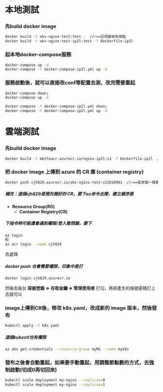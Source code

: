 # 本地測試

### 先build docker image

```sh
docker build -t aks-nginx-test:test .  //<==記得最後有個點
docker build -t aks-nginx-test-ip2l:test -f Dockerfile-ip2l
```

### 起本地docker-compose服務
```sh
docker-compose up -d
docker-compose -f docker-compose-ip2l.yml up -d
```
### 服務啟動後，就可以直接改conf等配置去測，改完需要重起
```sh
docker-compose down;
docker-compose up -d

docker-compose -f docker-compose-ip2l.yml down;
docker-compose -f docker-compose-ip2l.yml up -d
```

# 雲端測試

### 先build docker image

```sh
docker build -t mktfeacr.azurecr.io/nginx-ip2l:v1 -f Dockerfile-ip2l  //<==版本號記得改
```

### 把 docker image 上傳到 azure 的 CR 庫 (container registry)

```sh
docker push cjh829.azurecr.io/aks-nginx-test:v22010901  //<==版本號一樣要記得改
```
##### 補充：這個cjh829是預先開好的 CR，要下az命令去開，建立順序是 
* **Resource Group(RG)**
  * **Container Registry(CR)**

##### 下指令時可能還會遇到權限/登入態問題，要下

```sh
az login
和
az acr login --name cjh829
```
去處理

##### docker push 也會需要權限，印象中是打

```sh
docker login cjh829.azurecr.io
```
然後去後台 **容器登錄 => 存取金鑰 => 管理使用者** 打勾，再把產生的帳號密碼打上去就可以

### image上傳到CR後，修改 k8s.yaml，改成新的 image 版本，然後發布

```sh
kubectl apply -f k8s.yaml
```
##### 這個kubectl也有權限

```sh
az aks get-credentials --resource-group myRG --name myk8s
```

### 發布之後會自動重起，如果要手動重起，用調整節點數的方式，去強制啟動(切成0再切回來)
```sh
kubectl scale deployment my-nginx --replicas=0
kubectl scale deployment my-nginx --replicas=1
```



